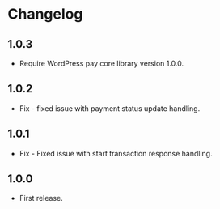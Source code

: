 # Changelog

## 1.0.3
*	Require WordPress pay core library version 1.0.0.

## 1.0.2
*	Fix - fixed issue with payment status update handling.

## 1.0.1
*	Fix - Fixed issue with start transaction response handling.

## 1.0.0
*	First release.
